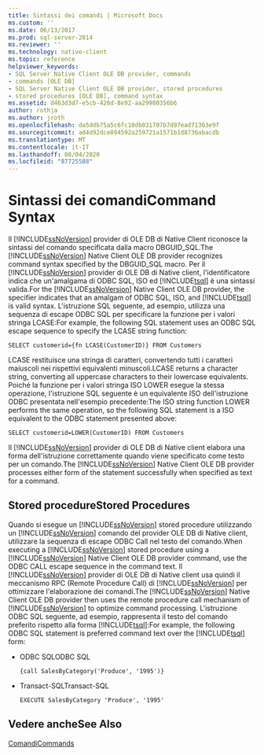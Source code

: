 ```yaml
---
title: Sintassi dei comandi | Microsoft Docs
ms.custom: ''
ms.date: 06/13/2017
ms.prod: sql-server-2014
ms.reviewer: ''
ms.technology: native-client
ms.topic: reference
helpviewer_keywords:
- SQL Server Native Client OLE DB provider, commands
- commands [OLE DB]
- SQL Server Native Client OLE DB provider, stored procedures
- stored procedures [OLE DB], command syntax
ms.assetid: d463d3d7-e5cb-426d-8e92-aa29980356b6
author: rothja
ms.author: jroth
ms.openlocfilehash: da5ddb75a5c6fc10db031707b7d97ead71363e9f
ms.sourcegitcommit: ad4d92dce894592a259721a1571b1d8736abacdb
ms.translationtype: MT
ms.contentlocale: it-IT
ms.lasthandoff: 08/04/2020
ms.locfileid: "87725588"
---
```

# <a name="command-syntax"></a><span data-ttu-id="3331c-102">Sintassi dei comandi</span><span class="sxs-lookup"><span data-stu-id="3331c-102">Command Syntax</span></span>
  <span data-ttu-id="3331c-103">Il [!INCLUDE[ssNoVersion](../../includes/ssnoversion-md.md)] provider di OLE DB di Native Client riconosce la sintassi del comando specificata dalla macro DBGUID_SQL.</span><span class="sxs-lookup"><span data-stu-id="3331c-103">The [!INCLUDE[ssNoVersion](../../includes/ssnoversion-md.md)] Native Client OLE DB provider recognizes command syntax specified by the DBGUID_SQL macro.</span></span> <span data-ttu-id="3331c-104">Per il [!INCLUDE[ssNoVersion](../../includes/ssnoversion-md.md)] provider di OLE DB di Native client, l'identificatore indica che un'amalgama di ODBC SQL, ISO ed [!INCLUDE[tsql](../../includes/tsql-md.md)] è una sintassi valida.</span><span class="sxs-lookup"><span data-stu-id="3331c-104">For the [!INCLUDE[ssNoVersion](../../includes/ssnoversion-md.md)] Native Client OLE DB provider, the specifier indicates that an amalgam of ODBC SQL, ISO, and [!INCLUDE[tsql](../../includes/tsql-md.md)] is valid syntax.</span></span> <span data-ttu-id="3331c-105">L'istruzione SQL seguente, ad esempio, utilizza una sequenza di escape ODBC SQL per specificare la funzione per i valori stringa LCASE:</span><span class="sxs-lookup"><span data-stu-id="3331c-105">For example, the following SQL statement uses an ODBC SQL escape sequence to specify the LCASE string function:</span></span>  
  
```  
SELECT customerid={fn LCASE(CustomerID)} FROM Customers  
```  
  
 <span data-ttu-id="3331c-106">LCASE restituisce una stringa di caratteri, convertendo tutti i caratteri maiuscoli nei rispettivi equivalenti minuscoli.</span><span class="sxs-lookup"><span data-stu-id="3331c-106">LCASE returns a character string, converting all uppercase characters to their lowercase equivalents.</span></span> <span data-ttu-id="3331c-107">Poiché la funzione per i valori stringa ISO LOWER esegue la stessa operazione, l'istruzione SQL seguente è un equivalente ISO dell'istruzione ODBC presentata nell'esempio precedente:</span><span class="sxs-lookup"><span data-stu-id="3331c-107">The ISO string function LOWER performs the same operation, so the following SQL statement is a ISO equivalent to the ODBC statement presented above:</span></span>  
  
```  
SELECT customerid=LOWER(CustomerID) FROM Customers  
```  
  
 <span data-ttu-id="3331c-108">Il [!INCLUDE[ssNoVersion](../../includes/ssnoversion-md.md)] provider di OLE DB di Native client elabora una forma dell'istruzione correttamente quando viene specificato come testo per un comando.</span><span class="sxs-lookup"><span data-stu-id="3331c-108">The [!INCLUDE[ssNoVersion](../../includes/ssnoversion-md.md)] Native Client OLE DB provider processes either form of the statement successfully when specified as text for a command.</span></span>  
  
## <a name="stored-procedures"></a><span data-ttu-id="3331c-109">Stored procedure</span><span class="sxs-lookup"><span data-stu-id="3331c-109">Stored Procedures</span></span>  
 <span data-ttu-id="3331c-110">Quando si esegue un [!INCLUDE[ssNoVersion](../../includes/ssnoversion-md.md)] stored procedure utilizzando un [!INCLUDE[ssNoVersion](../../includes/ssnoversion-md.md)] comando del provider OLE DB di Native client, utilizzare la sequenza di escape ODBC Call nel testo del comando.</span><span class="sxs-lookup"><span data-stu-id="3331c-110">When executing a [!INCLUDE[ssNoVersion](../../includes/ssnoversion-md.md)] stored procedure using a [!INCLUDE[ssNoVersion](../../includes/ssnoversion-md.md)] Native Client OLE DB provider command, use the ODBC CALL escape sequence in the command text.</span></span> <span data-ttu-id="3331c-111">Il [!INCLUDE[ssNoVersion](../../includes/ssnoversion-md.md)] provider di OLE DB di Native client usa quindi il meccanismo RPC (Remote Procedure Call) di [!INCLUDE[ssNoVersion](../../includes/ssnoversion-md.md)] per ottimizzare l'elaborazione dei comandi.</span><span class="sxs-lookup"><span data-stu-id="3331c-111">The [!INCLUDE[ssNoVersion](../../includes/ssnoversion-md.md)] Native Client OLE DB provider then uses the remote procedure call mechanism of [!INCLUDE[ssNoVersion](../../includes/ssnoversion-md.md)] to optimize command processing.</span></span> <span data-ttu-id="3331c-112">L'istruzione ODBC SQL seguente, ad esempio, rappresenta il testo del comando preferito rispetto alla forma [!INCLUDE[tsql](../../includes/tsql-md.md)]:</span><span class="sxs-lookup"><span data-stu-id="3331c-112">For example, the following ODBC SQL statement is preferred command text over the [!INCLUDE[tsql](../../includes/tsql-md.md)] form:</span></span>  
  
-   <span data-ttu-id="3331c-113">ODBC SQL</span><span class="sxs-lookup"><span data-stu-id="3331c-113">ODBC SQL</span></span>  
  
    ```  
    {call SalesByCategory('Produce', '1995')}  
    ```  
  
-   <span data-ttu-id="3331c-114">Transact-SQL</span><span class="sxs-lookup"><span data-stu-id="3331c-114">Transact-SQL</span></span>  
  
    ```  
    EXECUTE SalesByCategory 'Produce', '1995'  
    ```  
  
## <a name="see-also"></a><span data-ttu-id="3331c-115">Vedere anche</span><span class="sxs-lookup"><span data-stu-id="3331c-115">See Also</span></span>  
 [<span data-ttu-id="3331c-116">Comandi</span><span class="sxs-lookup"><span data-stu-id="3331c-116">Commands</span></span>](commands.md)  
  
  
